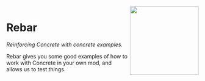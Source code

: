 <img src="https://rawgit.com/CalmBit/Rebar/master/doc/emblem.svg" align="right" width="180px"/>
 
# Rebar
*Reinforcing Concrete with concrete examples.*

Rebar gives you some good examples of how to work with Concrete
in your own mod, and allows us to test things.